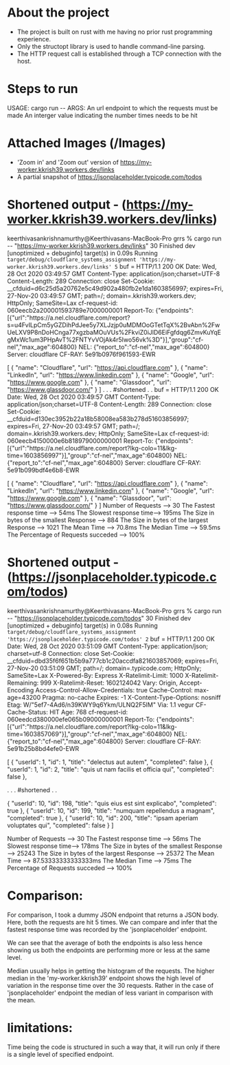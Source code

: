 # About the project
 - The project is built on rust with me having no prior rust programming experience. 
 - Only the structopt library is used to handle command-line parsing.
 - The HTTP request call is established through a TCP connection with the host.

# Steps to run
 USAGE:
 cargo run -- <url> <profile>
 ARGS:
 <url> An url endpoint to which the requests must be made
 <profile> An interger value indicating the number times <url> needs to be hit

# Attached Images (/Images)
 - 'Zoom in' and 'Zoom out' version of https://my-worker.kkrish39.workers.dev/links
 - A partial snapshot of https://jsonplaceholder.typicode.com/todos

# Shortened output - (https://my-worker.kkrish39.workers.dev/links)
keerthivasankrishnamurthy@Keerthivasans-MacBook-Pro grrs % cargo run -- "https://my-worker.kkrish39.workers.dev/links" 30
 Finished dev [unoptimized + debuginfo] target(s) in 0.09s
 Running `target/debug/cloudflare_systems_assignment 'https://my-worker.kkrish39.workers.dev/links' 5`
buf = HTTP/1.1 200 OK
Date: Wed, 28 Oct 2020 03:49:57 GMT
Content-Type: application/json;charset=UTF-8
Content-Length: 289
Connection: close
Set-Cookie: __cfduid=d6c25d5a20762e5c49d902a480fb2e1da1603856997; expires=Fri, 27-Nov-20 03:49:57 GMT; path=/; domain=.kkrish39.workers.dev; HttpOnly; SameSite=Lax
cf-request-id: 060eecb2a200001593789e7000000001
Report-To: {"endpoints":[{"url":"https:\/\/a.nel.cloudflare.com\/report?s=u4FvILpCm5yGZDihPdJee5y7XLJzjp0uMDMOoGTetTqX%2BvAbn%2FwUeLXV9P8nDoHCnga77xgzbaMOuVUs%2FkviZ0iJlD6EiFgfdqg6ZmvKuYqEgMxWc1um3PHpAvT%2FNTYvVOjAk4r5Iwo56vk%3D"}],"group":"cf-nel","max_age":604800}
NEL: {"report_to":"cf-nel","max_age":604800}
Server: cloudflare
CF-RAY: 5e91b0976f961593-EWR

[
 {
 "name": "Cloudflare",
 "url": "https://api.cloudflare.com"
 },
 {
 "name": "LinkedIn",
 "url": "https://www.linkedin.com"
 },
 {
 "name": "Google",
 "url": "https://www.google.com"
 },
 {
 "name": "Glassdoor",
 "url": "https://www.glassdoor.com/"
 }
]
.
.
. #shortened
.
.
buf = HTTP/1.1 200 OK
Date: Wed, 28 Oct 2020 03:49:57 GMT
Content-Type: application/json;charset=UTF-8
Content-Length: 289
Connection: close
Set-Cookie: __cfduid=d130ec3952b22a18b58008ea583b278d51603856997; expires=Fri, 27-Nov-20 03:49:57 GMT; path=/; domain=.kkrish39.workers.dev; HttpOnly; SameSite=Lax
cf-request-id: 060eecb4150000e6b818979000000001
Report-To: {"endpoints":[{"url":"https:\/\/a.nel.cloudflare.com\/report?lkg-colo=11&lkg-time=1603856997"}],"group":"cf-nel","max_age":604800}
NEL: {"report_to":"cf-nel","max_age":604800}
Server: cloudflare
CF-RAY: 5e91b099bdf4e6b8-EWR

[
 {
 "name": "Cloudflare",
 "url": "https://api.cloudflare.com"
 },
 {
 "name": "LinkedIn",
 "url": "https://www.linkedin.com"
 },
 {
 "name": "Google",
 "url": "https://www.google.com"
 },
 {
 "name": "Glassdoor",
 "url": "https://www.glassdoor.com/"
 }
]
Number of Requests --> 30
The Fastest response time --> 54ms
The Slowest response time--> 195ms
The Size in bytes of the smallest Response --> 884
The Size in bytes of the largest Response --> 1021
The Mean Time --> 70.8ms
The Median Time --> 59.5ms
The Percentage of Requests succeded --> 100%

# Shortened output - (https://jsonplaceholder.typicode.com/todos)

keerthivasankrishnamurthy@Keerthivasans-MacBook-Pro grrs % cargo run -- "https://jsonplaceholder.typicode.com/todos" 30 
 Finished dev [unoptimized + debuginfo] target(s) in 0.08s
 Running `target/debug/cloudflare_systems_assignment 'https://jsonplaceholder.typicode.com/todos' 2`
buf = HTTP/1.1 200 OK
Date: Wed, 28 Oct 2020 03:51:09 GMT
Content-Type: application/json; charset=utf-8
Connection: close
Set-Cookie: __cfduid=dbd35f6f651b5b9a777cb1c20accdfa821603857069; expires=Fri, 27-Nov-20 03:51:09 GMT; path=/; domain=.typicode.com; HttpOnly; SameSite=Lax
X-Powered-By: Express
X-Ratelimit-Limit: 1000
X-Ratelimit-Remaining: 999
X-Ratelimit-Reset: 1602124042
Vary: Origin, Accept-Encoding
Access-Control-Allow-Credentials: true
Cache-Control: max-age=43200
Pragma: no-cache
Expires: -1
X-Content-Type-Options: nosniff
Etag: W/"5ef7-4Ad6/n39KWY9q6Ykm/ULNQ2F5IM"
Via: 1.1 vegur
CF-Cache-Status: HIT
Age: 768
cf-request-id: 060eedcd380000efe065b09000000001
Report-To: {"endpoints":[{"url":"https:\/\/a.nel.cloudflare.com\/report?lkg-colo=11&lkg-time=1603857069"}],"group":"cf-nel","max_age":604800}
NEL: {"report_to":"cf-nel","max_age":604800}
Server: cloudflare
CF-RAY: 5e91b25b8bd4efe0-EWR

[
 {
 "userId": 1,
 "id": 1,
 "title": "delectus aut autem",
 "completed": false
 },
 {
 "userId": 1,
 "id": 2,
 "title": "quis ut nam facilis et officia qui",
 "completed": false
 },

.
.
. #shortened
.
.


{
 "userId": 10,
 "id": 198,
 "title": "quis eius est sint explicabo",
 "completed": true
 },
 {
 "userId": 10,
 "id": 199,
 "title": "numquam repellendus a magnam",
 "completed": true
 },
 {
 "userId": 10,
 "id": 200,
 "title": "ipsam aperiam voluptates qui",
 "completed": false
 }
]

Number of Requests --> 30
The Fastest response time --> 56ms
The Slowest response time--> 178ms
The Size in bytes of the smallest Response --> 25243
The Size in bytes of the largest Response --> 25372
The Mean Time --> 87.53333333333333ms
The Median Time --> 75ms
The Percentage of Requests succeded --> 100%

# Comparison:

For comparison, I took a dummy JSON endpoint that returns a JSON body. Here, both the requests are hit 5 times. We can compare and infer that the fastest response time was recorded by the 'jsonplaceholder' endpoint.

We can see that the average of both the endpoints is also less hence showing us both the endpoints are performing more or less at the same level.

Median usually helps in getting the histogram of the requests. The higher median in the 'my-worker.kkrish39' endpoint shows the high level of variation in the response time over the 30 requests. Rather in the case of 'jsonplaceholder' endpoint the median of less variant in comparison with the mean.


# limitations:

Time being the code is structured in such a way that, it will run only if there is a single level of specified endpoint.